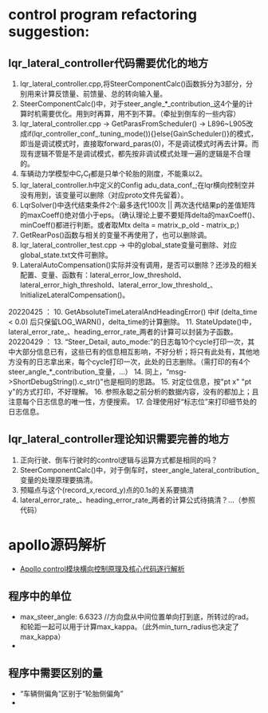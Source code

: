 # control program refactoring suggestion:
## lqr_lateral_controller代码需要优化的地方
1. lqr_lateral_controller.cpp,将SteerComponentCalc()函数拆分为3部分，分别用来计算反馈量、前馈量、总的转向输入量。
2. SteerComponentCalc()中，对于steer_angle_*_contribution_这4个量的计算时机需要优化。用到时再算，用不到不算。（牵扯到倒车的一些内容）
3. lqr_lateral_controller.cpp -> GetParasFromScheduler() -> L896~L905改成if(lqr_controller_conf_.tuning_mode()){}else{GainScheduler()}的模式，即当是调试模式时，直接取forward_paras(0)，不是调试模式时再去计算。而现有逻辑不管是不是调试模式，都先按非调试模式处理一遍的逻辑是不合理的。
4. 车辆动力学模型中C<sub>r</sub>C<sub>f</sub>都是只单个轮胎的刚度，不能乘以2。
5. lqr_lateral_controller.h中定义的Config adu_data_conf_;在lqr横向控制空并没有用到，该变量可以删除（对应proto文件先留着）。
6. LqrSolver()中迭代结束条件2个:最多迭代100次 || 两次迭代结果p的差值矩阵的maxCoeff()绝对值小于eps。（确认理论上要不要矩阵delta的maxCoeff()、minCoeff()都进行判断。或者取Mtx delta = matrix_p_old - matrix_p;)
7. GetRearPos()函数与相关的变量不再使用了，也可以删除调。
8. lqr_lateral_controller_test.cpp -> 中的global_state变量可删除、对应global_state.txt文件可删除。
9. LateralAutoCompensation()实际并没有调用，是否可以删除？还涉及的相关配置、变量、函数有：lateral_error_low_threshold、lateral_error_high_threshold、lateral_error_low_threshold_、InitializeLateralCompensation()。

20220425 ：
10. GetAbsoluteTimeLateralAndHeadingError() 中if (delta_time < 0.0) 后只保留LOG_WARN()，delta_time的计算删除。
11. StateUpdate()中，lateral_error_rate_、heading_error_rate_两者的计算可以封装为子函数。
20220429 ：
13. “Steer_Detail, auto_mode:”的日志每10个cycle打印一次，其中大部分信息已有，这些已有的信息相互影响，不好分析；将只有此处有，其他地方没有的日志拿出来，每个cycle打印一次，此处的日志删除。（需打印的有4个steer_angle_*_contribution_变量，...）
14. 同上，“msg->ShortDebugString().c_str()”也是相同的思路。
15. 对定位信息，按"pt x" "pt y"的方式打印，不好理解。
16. 参照永聪之前分析的数据内容，没有的都加上；且注意每个日志信息的唯一性，方便搜索。
17. 合理使用好“标志位”来打印细节处的日志信息。

## lqr_lateral_controller理论知识需要完善的地方
1. 正向行驶、倒车行驶时的control逻辑与运算方式都是相同的吗？
2. SteerComponentCalc()中，对于倒车时，steer_angle_lateral_contribution_变量的处理原理要搞清。
3. 预瞄点与这个(record_x,record_y)点的0.1s的关系要搞清
4. lateral_error_rate_、heading_error_rate_两者的计算公式待搞清？...（参照代码）


# apollo源码解析
* [Apollo control模块横向控制原理及核心代码逐行解析](https://blog.csdn.net/weixin_39199083/article/details/122228076)

## 程序中的单位
* max_steer_angle: 6.6323  //方向盘从中间位置单向打到底，所转过的rad。和轮距一起可以用于计算max_kappa。（此外min_turn_radius也决定了max_kappa）
* 

## 程序中需要区别的量
* “车辆侧偏角”区别于“轮胎侧偏角”
* 

